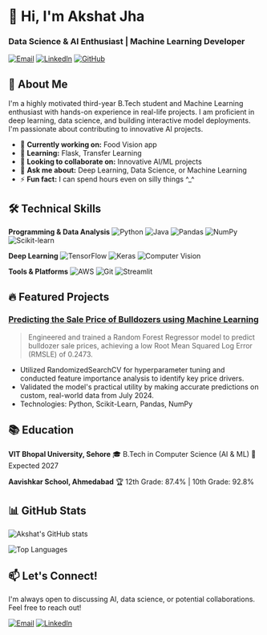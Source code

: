 # 👋 Hi, I'm Akshat Jha
### Data Science & AI Enthusiast | Machine Learning Developer

[![Email](https://img.shields.io/badge/Email-akshatn1008@gmail.com-D14836?style=flat&logo=gmail&logoColor=white)](mailto:akshatn1008@gmail.com)
[![LinkedIn](https://img.shields.io/badge/LinkedIn-Akshat_Jha-0077B5?style=flat&logo=linkedin&logoColor=white)](https://www.linkedin.com/in/akshat-jha-8742bb37b/)
[![GitHub](https://img.shields.io/badge/GitHub-AkshatJ24-181717?style=flat&logo=github&logoColor=white)](https://github.com/AkshatJ24)

## 🚀 About Me

I'm a highly motivated third-year B.Tech student and Machine Learning enthusiast with hands-on experience in real-life projects. I am proficient in deep learning, data science, and building interactive model deployments. I'm passionate about contributing to innovative AI projects.

- 🔭 **Currently working on:** Food Vision app
- 🌱 **Learning:** Flask, Transfer Learning
- 👯 **Looking to collaborate on:** Innovative AI/ML projects
- 💬 **Ask me about:** Deep Learning, Data Science, or Machine Learning
- ⚡ **Fun fact:** I can spend hours even on silly things ^_^

## 🛠️ Technical Skills

**Programming & Data Analysis**
![Python](https://img.shields.io/badge/Python-3776AB?style=for-the-badge&logo=python&logoColor=white)
![Java](https://img.shields.io/badge/Java-ED8B00?style=for-the-badge&logo=openjdk&logoColor=white)
![Pandas](https://img.shields.io/badge/Pandas-150458?style=for-the-badge&logo=pandas&logoColor=white)
![NumPy](https://img.shields.io/badge/NumPy-013243?style=for-the-badge&logo=numpy&logoColor=white)
![Scikit-learn](https://img.shields.io/badge/Scikit_learn-F7931E?style=for-the-badge&logo=scikit-learn&logoColor=white)

**Deep Learning**
![TensorFlow](https://img.shields.io/badge/TensorFlow-FF6F00?style=for-the-badge&logo=tensorflow&logoColor=white)
![Keras](https://img.shields.io/badge/Keras-D00000?style=for-the-badge&logo=keras&logoColor=white)
![Computer Vision](https://img.shields.io/badge/Computer_Vision-5C2D91?style=for-the-badge)

**Tools & Platforms**
![AWS](https://img.shields.io/badge/AWS-232F3E?style=for-the-badge&logo=amazon-aws&logoColor=white)
![Git](https://img.shields.io/badge/Git-F05032?style=for-the-badge&logo=git&logoColor=white)
![Streamlit](https://img.shields.io/badge/Streamlit-FF4B4B?style=for-the-badge&logo=streamlit&logoColor=white)

## 🔥 Featured Projects

### [Predicting the Sale Price of Bulldozers using Machine Learning](https://github.com/AkshatJ24/Bulldozer-Price-Prediction)
> Engineered and trained a Random Forest Regressor model to predict bulldozer sale prices, achieving a low Root Mean Squared Log Error (RMSLE) of 0.2473.
- Utilized RandomizedSearchCV for hyperparameter tuning and conducted feature importance analysis to identify key price drivers.
- Validated the model's practical utility by making accurate predictions on custom, real-world data from July 2024.
- Technologies: Python, Scikit-Learn, Pandas, NumPy

## 📚 Education

**VIT Bhopal University, Sehore**
🎓 B.Tech in Computer Science (AI & ML)
📅 Expected 2027

**Aavishkar School, Ahmedabad**
🏆 12th Grade: 87.4% | 10th Grade: 92.8%

## 📊 GitHub Stats

![Akshat's GitHub stats](https://github-readme-stats.vercel.app/api?username=AkshatJ24&show_icons=true&theme=radical)

![Top Languages](https://github-readme-stats.vercel.app/api/top-langs/?username=AkshatJ24&layout=compact&theme=radical)

## 📫 Let's Connect!
I'm always open to discussing AI, data science, or potential collaborations. Feel free to reach out!

[![Email](https://img.shields.io/badge/Email-akshatn1008@gmail.com-D14836?style=for-the-badge&logo=gmail&logoColor=white)](mailto:akshatn1008@gmail.com)
[![LinkedIn](https://img.shields.io/badge/LinkedIn-Akshat_Jha-0077B5?style=for-the-badge&logo=linkedin&logoColor=white)](https://www.linkedin.com/in/akshat-jha-8742bb37b/)
